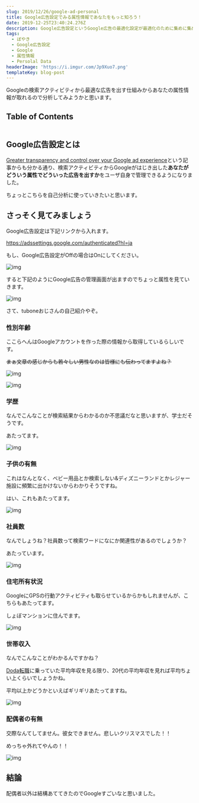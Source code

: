 ```yaml
---
slug: 2019/12/26/google-ad-personal
title: Google広告設定でみる属性情報であなたをもっと知ろう！
date: 2019-12-25T23:40:24.276Z
description: Google広告設定というGoogle広告の最適化設定が最適化のために集めに集めた情報から個人を推定してるのでそれをみましょう、というお話です
tags:
  - ぼやき
  - Google広告設定
  - Google
  - 属性情報
  - Persolal Data
headerImage: 'https://i.imgur.com/Jp9Xuo7.png'
templateKey: blog-post
---
```

Googleの検索アクティビティから最適な広告を出す仕組みからあなたの属性情報が取れるので分析してみようかと思います。

## Table of Contents

```toc

```

## Google広告設定とは

[Greater transparency and control over your Google ad experience](https://www.blog.google/topics/ads/greater-transparency-and-control-over-your-google-ad-experience/)という記事からも分かる通り、検索アクティビティからGoogleがはじき出した**あなたがどういう属性でどういった広告を出すか**をユーザ自身で管理できるようになりました。

ちょっとこちらを自己分析に使っていきたいと思います。

## さっそく見てみましょう

Google広告設定は下記リンクから入れます。

<https://adssettings.google.com/authenticated?hl=ja>

もし、Google広告設定がOffの場合はOnにしてください。

![img](https://i.imgur.com/34dp9VX.png)

すると下記のようにGoogle広告の管理画面が出ますのでちょっと属性を見ていきます。

![img](https://imgur.com/HBPGsH5.png "Googlead")

さて、tuboneおじさんの自己紹介やぞ。

### 性別年齢

ここらへんはGoogleアカウントを作った際の情報から取得しているらしいです。

~~まぁ文章の感じからも若々しい男性なのは皆様にも伝わってますよね？~~

![img](https://imgur.com/Q5EF71X.png "age")

![img](/assets/スクリーンショット-2019-12-27-17.21.27.png "s")

### 学歴

なんでこんなことが検索結果からわかるのか不思議だなと思いますが、学士だそうです。

あたってます。

![img](/assets/スクリーンショット-2019-12-27-17.22.35.png)

### 子供の有無

これはなんとなく、ベビー用品とか検索しない&ディズニーランドとかレジャー施設に頻繁に出かけないからわかりそうですね。

はい、これもあたってます。

![img](/assets/スクリーンショット-2019-12-27-17.23.59.png)

### 社員数

なんでしょうね？社員数って検索ワードになにか関連性があるのでしょうか？

あたっています。

![img](/assets/スクリーンショット-2019-12-27-17.25.26.png)

### 住宅所有状況

GoogleにGPSの行動アクティビティも取らせているからかもしれませんが、こちらもあたってます。

しょぼマンションに住んでます。

![img](/assets/スクリーンショット-2019-12-27-17.26.19.png)

### 世帯収入

なんでこんなことがわかるんですかね？

[Doda転職](https://doda.jp/guide/heikin/age/)に乗っていた平均年収を見る限り、20代の平均年収を見れば平均ちょい上くらいでしょうかね。

平均以上かどうかといえばギリギリあたってますね。

![img](/assets/スクリーンショット-2019-12-27-17.27.47.png)


### 配偶者の有無

交際なんてしてません。彼女できません。悲しいクリスマスでした！！

めっちゃ外れてやんの！！

![img](/assets/スクリーンショット-2019-12-27-17.34.20.png)

## 結論

配偶者以外は結構あててきたのでGoogleすごいなと思いました。
